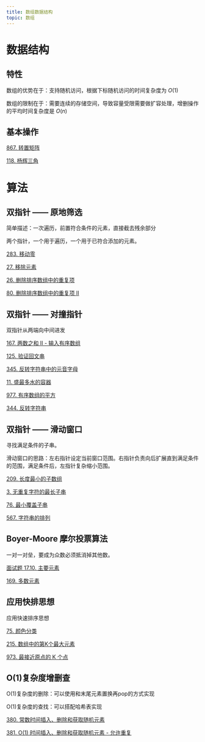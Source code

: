 ```yaml
---
title: 数组数据结构
topic: 数组
---
```



# 数据结构

## 特性

数组的优势在于：支持随机访问，根据下标随机访问的时间复杂度为 $O(1)$

数组的限制在于：需要连续的存储空间，导致容量受限需要做扩容处理，增删操作的平均时间复杂度是 $O(n)$

## 基本操作

[867. 转置矩阵](/leetcode/0867.transpose-matrix/)

[118. 杨辉三角](/leetcode/0118.pascals-triangle/)


# 算法
## 双指针 —— 原地筛选

简单描述：一次遍历，前置符合条件的元素，直接截去残余部分

两个指针，一个用于遍历，一个用于已符合添加的元素。

[283. 移动零](/leetcode/0283.move-zeroes/)

[27. 移除元素](/leetcode/0027.remove-element/)

[26. 删除排序数组中的重复项](/leetcode/0026.remove-duplicates-from-sorted-array)

[80. 删除排序数组中的重复项 II](/leetcode/0080.remove-duplicates-from-sorted-array-ii)

## 双指针 —— 对撞指针

双指针从两端向中间进发

[167. 两数之和 II - 输入有序数组](/leetcode/0167.two-sum-ii-input-array-is-sorted)

[125. 验证回文串](/leetcode/0125.valid-palindrome/)

[345. 反转字符串中的元音字母](/leetcode/0345.reverse-vowels-of-a-string/solution/)

[11. 盛最多水的容器](/leetcode/0011.container-with-most-water/)

[977. 有序数组的平方](/leetcode/0977.squares-of-a-sorted-array/)

[344. 反转字符串](/leetcode/0344.reverse-string/)

## 双指针 —— 滑动窗口

寻找满足条件的子串。

滑动窗口的思路：左右指针设定当前窗口范围。右指针负责向后扩展直到满足条件的范围，满足条件后，左指针复杂缩小范围。

[209. 长度最小的子数组](/leetcode/0209.minimum-size-subarray-sum)

[3. 无重复字符的最长子串](/leetcode/0003.longest-substring-without-repeating-characters)

[76. 最小覆盖子串](/leetcode/0076.minimum-window-substring)

[567. 字符串的排列](/leetcode/0567.permutation-in-string)


## Boyer-Moore 摩尔投票算法

一对一对垒，要成为众数必须抵消掉其他数。

[面试题 17.10. 主要元素](/leetcode/17.10.find-majority-element-lcci/)

[169. 多数元素](/leetcode/0169.majority-element/)



## 应用快排思想

应用快速排序思想

[75. 颜色分类](/leetcode/0075.sort-colors/)

[215. 数组中的第K个最大元素](/leetcode/0215.kth-largest-element-in-an-array/)

[973. 最接近原点的 K 个点](/leetcode/0973.k-closest-points-to-origin)



## O(1)复杂度增删查

O(1)复杂度的删除：可以使用和末尾元素置换再pop的方式实现

O(1)复杂度的查找：可以搭配哈希表实现

[380. 常数时间插入、删除和获取随机元素](/leetcode/0380.insert-delete-getrandom-o1)

[381. O(1) 时间插入、删除和获取随机元素 - 允许重复](/leetcode/381.insert-delete-getrandom-o1-duplicates-allowed)
